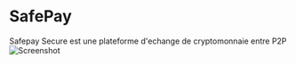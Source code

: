 # SafePay
Safepay Secure est une plateforme d'echange de cryptomonnaie entre P2P 
![Screenshot](https://user-images.githubusercontent.com/59749493/227477382-db125cc2-3c34-4659-a39a-cd261d24b42f.png)
